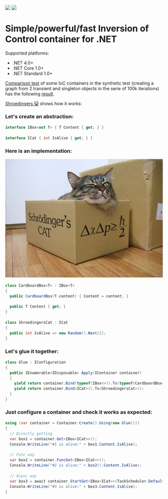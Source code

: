 [<img src="http://tcavs2015.cloudapp.net/app/rest/builds/buildType:(id:DevTeam_IoCContainer_Build)/statusIcon"/>](http://tcavs2015.cloudapp.net/viewType.html?buildTypeId=DevTeam_IoCContainer_Build&guest=1) [<img src="https://www.nuget.org/Content/Logos/nugetlogo.png" height="18">](https://www.nuget.org/packages/IoC.Container)

# Simple/powerful/fast Inversion of Control container for .NET

Supported platforms:
  - .NET 4.0+
  - .NET Core 1.0+
  - .NET Standard 1.0+

[Comparison test](https://github.com/DevTeam/IoCContainer/blob/master/IoC.Tests/ComparisonTests.cs) of some IoC containers in the synthetic test (creating a graph from 2 transient and singleton objects in the serie of 100k iterations) has the following [result](http://tcavs2015.cloudapp.net/httpAuth/app/rest/builds/buildType:DevTeam_IoCContainer_Build,status:SUCCESS/artifacts/content/reports/Comparison.zip).

[Shroedingers :smiley_cat:](https://github.com/DevTeam/IoCContainer/tree/master/Samples/ShroedingersCat) shows how it works:

 ### Let's create an abstraction:

```csharp
interface IBox<out T> { T Content { get; } }

interface ICat { int IsAlive { get; } }
```

### Here is an implementation:

![Cat](https://github.com/DevTeam/IoCContainer/blob/master/Docs/Images/cat.jpg)

```csharp
class CardboardBox<T> : IBox<T>
{
  public CardboardBox(T content) { Content = content; }

  public T Content { get; }
}

class ShroedingersCat : ICat
{
  public int IsAlive => new Random().Next(2);
}
```

### Let's glue it together:

```csharp
class Glue : IConfiguration
{
  public IEnumerable<IDisposable> Apply(IContainer container)
  {
    yield return container.Bind(typeof(IBox<>)).To(typeof(CardboardBox<>));
    yield return container.Bind<ICat>().To<ShroedingersCat>();
  }
}
```

### Just configure a container and check it works as expected:

```csharp
using (var container = Container.Create().Using(new Glue()))
{
  // Directly getting
  var box1 = container.Get<IBox<ICat>>();
  Console.WriteLine("#1 is alive:" + box1.Content.IsAlive);

  // Func way
  var box2 = container.FuncGet<IBox<ICat>>();
  Console.WriteLine("#2 is alive:" + box2().Content.IsAlive);

  // Async way
  var box3 = await container.StartGet<IBox<ICat>>(TaskScheduler.Default);
  Console.WriteLine("#3 is alive:" + box3.Content.IsAlive);
}
```
